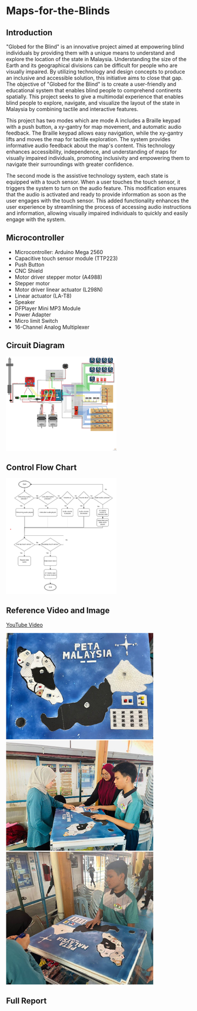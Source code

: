 # Maps-for-the-Blinds

## Introduction

"Globed for the Blind" is an innovative project aimed at empowering blind individuals by providing them with a unique means to understand and explore the location of the state in Malaysia. Understanding the size of the Earth and its geographical divisions can be difficult for people who are visually impaired. By utilizing technology and design concepts to produce an inclusive and accessible solution, this initiative aims to close that gap.
The objective of "Globed for the Blind" is to create a user-friendly and educational system that enables blind people to comprehend continents spatially. This project seeks to give a multimodal experience that enables blind people to explore, navigate, and visualize the layout of the state in Malaysia by combining tactile and interactive features.

This project has two modes which are mode A includes a Braille keypad with a push button, a xy-gantry for map movement, and automatic audio feedback. The Braille keypad allows easy navigation, while the xy-gantry lifts and moves the map for tactile exploration. The system provides informative audio feedback about the map's content. This technology enhances accessibility, independence, and understanding of maps for visually impaired individuals, promoting inclusivity and empowering them to navigate their surroundings with greater confidence.

The second mode is the assistive technology system, each state is equipped with a touch sensor. When a user touches the touch sensor, it triggers the system to turn on the audio feature. This modification ensures that the audio is activated and ready to provide information as soon as the user engages with the touch sensor. This added functionality enhances the user experience by streamlining the process of accessing audio instructions and information, allowing visually impaired individuals to quickly and easily engage with the system. 

## Microcontroller

- Microcontroller: Arduino Mega 2560
- Capacitive touch sensor module (TTP223)
- Push Button
- CNC Shield
- Motor driver stepper motor (A4988)
- Stepper motor
- Motor driver linear actuator (L298N)
- Linear actuator (LA-T8)
- Speaker
- DFPlayer Mini MP3 Module
- Power Adapter
- Micro limit Switch
- 16-Channel Analog Multiplexer

## Circuit Diagram

<img src="https://github.com/bidayatulhidayah/Maps-for-the-Blinds/blob/main/Images%20and%20Diagram/Circuit%20Diagram.png?raw=true" alt="Circuit Diagram" width="300" />


## Control Flow Chart

<img src="https://github.com/bidayatulhidayah/Maps-for-the-Blinds/blob/20a31c9c758edd0da6fb29db0f302e74e2757fc4/Images%20and%20Diagram/Control%20Flow%20Chart.png" width="300" />


## Reference Video and Image

[YouTube Video](https://youtu.be/ZxWtpYeG-e8)

<img src="https://github.com/bidayatulhidayah/Maps-for-the-Blinds/blob/99c398113041ae10c4479dce7a31d58ecb4e8c76/Images%20and%20Diagram/Front%20View.jpg" width="400" />

<img src="https://github.com/bidayatulhidayah/Maps-for-the-Blinds/blob/main/Images%20and%20Diagram/Testing%201.jpg?raw=true" width="400" />

<img src="https://github.com/bidayatulhidayah/Maps-for-the-Blinds/blob/main/Images%20and%20Diagram/Testing%202.jpg?raw=true" width="400" />



## Full Report






